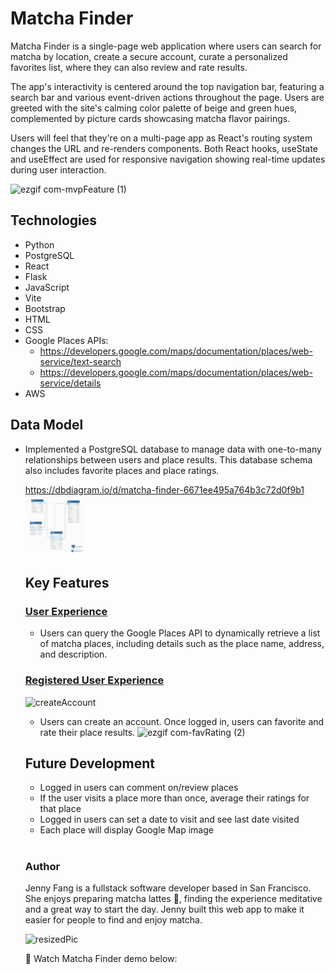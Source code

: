 # Matcha Finder

Matcha Finder is a single-page web application where users can search for matcha by location, create a secure account, curate a personalized favorites list, where they can also review and rate results.

The app's interactivity is centered around the top navigation bar, featuring a search bar and various event-driven actions throughout the page. Users are greeted with the site's calming color palette of beige and green hues, complemented by picture cards showcasing matcha flavor pairings.

Users will feel that they're on a multi-page app as React's routing system changes the URL and re-renders components. Both React hooks, useState and useEffect are used for responsive navigation showing real-time updates during user interaction.

![ezgif com-mvpFeature (1)](https://github.com/user-attachments/assets/31fb758f-145c-40da-8bcc-c7921cf207e2)

## Technologies

- Python
- PostgreSQL
- React
- Flask
- JavaScript
- Vite
- Bootstrap
- HTML
- CSS
- Google Places APIs:
  - https://developers.google.com/maps/documentation/places/web-service/text-search
  - https://developers.google.com/maps/documentation/places/web-service/details
- AWS

## Data Model

- Implemented a PostgreSQL database to manage data with one-to-many relationships between users and place results. This database schema also includes favorite places and place ratings.

<ul><a href=https://dbdiagram.io/d/matcha-finder-6671ee495a764b3c72d0f9b1>https://dbdiagram.io/d/matcha-finder-6671ee495a764b3c72d0f9b1</a></u>

  <img width="700" alt="dbModel" src="frontend/src/assets/dbmodel.png" style="max-width: 20%;">


## Key Features

### <ins> User Experience </ins>

- Users can query the Google Places API to dynamically retrieve a list of matcha places, including details such as the place name, address, and description.

### <ins> Registered User Experience </ins>

![createAccount](https://github.com/user-attachments/assets/678d4919-1d4e-4570-a313-b33354919c0d)

- Users can create an account. Once logged in, users can favorite and rate their place results.
![ezgif com-favRating (2)](https://github.com/user-attachments/assets/5622578a-0f92-4d05-a840-95e4cc4f08d5)


## Future Development

- Logged in users can comment on/review places
- If the user visits a place more than once, average their ratings for that place
- Logged in users can set a date to visit and see last date visited
- Each place will display Google Map image

#

### Author

Jenny Fang is a fullstack software developer based in San Francisco. She enjoys preparing matcha lattes 🍵, finding the experience meditative and a great way to start the day. Jenny built this web app to make it easier for people to find and enjoy matcha.

![resizedPic](https://github.com/user-attachments/assets/dc025ff5-b9ea-48d0-b84e-47857268fa5f)

🔗 Watch Matcha Finder demo below:
